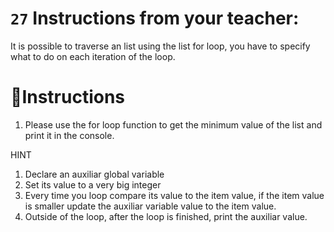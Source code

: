 # `27` Instructions from your teacher:

It is possible to traverse an list using the list for loop, you have to specify what to do on each iteration of the loop.


# 📝Instructions
1. Please use the for loop function to get the minimum value of the list and print it in the console.

HINT
1. Declare an auxiliar global variable
2. Set its value to a very big integer
3. Every time you loop compare its value to the item value, if the item value is smaller
   update the auxiliar variable value to the item value.
4. Outside of the loop, after the loop is finished, print the auxiliar value.
